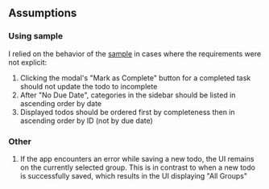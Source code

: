 ## Assumptions
### Using sample
I relied on the behavior of the [sample](https://d3905n0khyu9wc.cloudfront.net/assessment/todo-js/todo_v3.html) in cases where the requirements were not explicit:
1) Clicking the modal's "Mark as Complete" button for a completed task should not update the todo to incomplete
2) After "No Due Date", categories in the sidebar should be listed in ascending order by date
3) Displayed todos should be ordered first by completeness then in ascending order by ID (not by due date)

### Other
1) If the app encounters an error while saving a new todo, the UI remains on the currently selected group. This is in contrast to when a new todo is successfully saved, which results in the UI displaying "All Groups"
